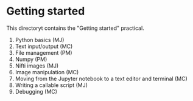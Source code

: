 Getting started
===============

This directoryt contains the "Getting started" practical.

1. Python basics (MJ)
2. Text input/output (MC)
3. File management (PM)
4. Numpy (PM)
5. Nifti images (MJ)
6. Image manipulation (MC)
7. Moving from the Jupyter notebook to a text editor and terminal (MC)
8. Writing a callable script (MJ)
9. Debugging (MC)
